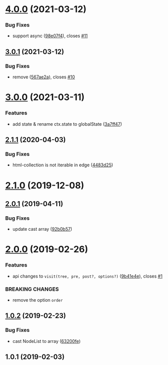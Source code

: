 <a name="4.0.0"></a>

# [4.0.0](https://github.com/imcuttle/visit-tree/compare/v3.0.1...v4.0.0) (2021-03-12)

### Bug Fixes

- support async ([98e07f4](https://github.com/imcuttle/visit-tree/commit/98e07f4)), closes [#11](https://github.com/imcuttle/visit-tree/issues/11)

<a name="3.0.1"></a>

## [3.0.1](https://github.com/imcuttle/visit-tree/compare/v3.0.0...v3.0.1) (2021-03-12)

### Bug Fixes

- remove ([567ae2a](https://github.com/imcuttle/visit-tree/commit/567ae2a)), closes [#10](https://github.com/imcuttle/visit-tree/issues/10)

<a name="3.0.0"></a>

# [3.0.0](https://github.com/imcuttle/visit-tree/compare/v2.1.1...v3.0.0) (2021-03-11)

### Features

- add state & rename ctx.state to globalState ([3a7ff47](https://github.com/imcuttle/visit-tree/commit/3a7ff47))

<a name="2.1.1"></a>

## [2.1.1](https://github.com/imcuttle/visit-tree/compare/v2.1.0...v2.1.1) (2020-04-03)

### Bug Fixes

- html-collection is not iterable in edge ([4483d25](https://github.com/imcuttle/visit-tree/commit/4483d25))

<a name="2.1.0"></a>

# [2.1.0](https://github.com/imcuttle/visit-tree/compare/v2.0.1...v2.1.0) (2019-12-08)

<a name="2.0.1"></a>

## [2.0.1](https://github.com/imcuttle/visit-tree/compare/v2.0.0...v2.0.1) (2019-04-11)

### Bug Fixes

- update cast array ([92b0b57](https://github.com/imcuttle/visit-tree/commit/92b0b57))

<a name="2.0.0"></a>

# [2.0.0](https://github.com/imcuttle/visit-tree/compare/v1.0.2...v2.0.0) (2019-02-26)

### Features

- api changes to `visit(tree, pre, post?, options?)` ([9b41e4e](https://github.com/imcuttle/visit-tree/commit/9b41e4e)), closes [#1](https://github.com/imcuttle/visit-tree/issues/1)

### BREAKING CHANGES

- remove the option `order`

<a name="1.0.2"></a>

## [1.0.2](https://github.com/imcuttle/visit-tree/compare/v1.0.1...v1.0.2) (2019-02-23)

### Bug Fixes

- cast NodeList to array ([63200fe](https://github.com/imcuttle/visit-tree/commit/63200fe))

<a name="1.0.1"></a>

## 1.0.1 (2019-02-03)
